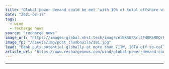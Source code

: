 ```yaml
---
title: "Global power demand could be met 'with 10% of total offshore wind' resource -  World Bank"
date: "2021-02-17"
tags: 
  - wind
  - recharge news
source: "recharge news"
image_url: "https://images-global.nhst.tech/image/elBkSGFRclJFdDR5MDQrR2VzbjJVWk1kcXYvTW41KzhNUmdselhhQkwxTT0=/nhst/binary/10871c1e79d1f0cb432cfefe276048f2"
image_fp: "/assets/img/post_thumbnails/181.jpg"
lead: "Bank puts potential globally at more than 71TW, 16TW off so-called emerging market nations"
article_url: "https://www.rechargenews.com/wind/global-power-demand-could-be-met-with-10-of-total-offshore-wind-resource-world-bank/2-1-964964"
---
```


---

